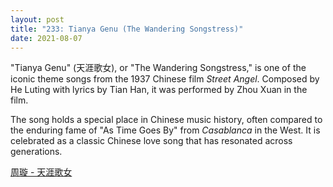 ```yaml
---
layout: post
title: "233: Tianya Genu (The Wandering Songstress)"
date: 2021-08-07
---
```


"Tianya Genu" (天涯歌女), or "The Wandering Songstress," is one of the iconic theme songs from the 1937 Chinese film *Street Angel*. Composed by He Luting with lyrics by Tian Han, it was performed by Zhou Xuan in the film.

The song holds a special place in Chinese music history, often compared to the enduring fame of "As Time Goes By" from *Casablanca* in the West. It is celebrated as a classic Chinese love song that has resonated across generations.

[周璇 - 天涯歌女](https://youtu.be/hxu8Kxuf-Sg)  
